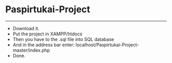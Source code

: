 # Paspirtukai-Project

---

- Download it.
- Put the project in XAMPP/htdocs
- Then you have to the .sql file into SQL database
- And in the address bar enter: localhost/Paspirtukai-Project-master/index.php
- Done.
